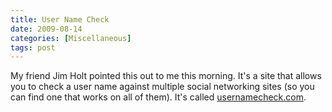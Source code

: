```yaml
---
title: User Name Check
date: 2009-08-14
categories: [Miscellaneous]
tags: post
---
```


My friend Jim Holt pointed this out to me this morning. It's a site that allows you to check a user name against multiple social networking sites (so you can find one that works on all of them). It's called [usernamecheck.com](http://usernamecheck.com/).